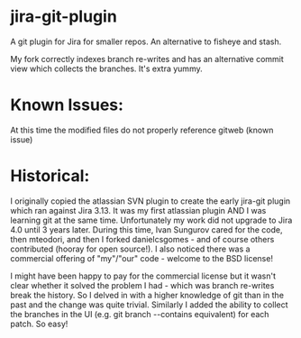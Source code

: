 jira-git-plugin
===============

A git plugin for Jira for smaller repos.  An alternative to fisheye and stash.

My fork correctly indexes branch re-writes and has an alternative commit view which collects the branches.  It's extra yummy.


Known Issues:
=============

At this time the modified files do not properly reference gitweb (known issue)

Historical:
===========

I originally copied the atlassian SVN plugin to create the early jira-git plugin which ran against Jira 3.13.  It was my first atlassian plugin AND I was learning git at the same time.  Unfortunately my work did not upgrade to Jira 4.0 until 3 years later.  During this time, Ivan Sungurov cared for the code, then mteodori, and then I forked danielcsgomes - and of course others contributed (hooray for open source!).  I also noticed there was a commercial offering of "my"/"our" code - welcome to the BSD license!

I might have been happy to pay for the commercial license but it wasn't clear whether it solved the problem I had - which was branch re-writes break the history.  So I delved in with a higher knowledge of git than in the past and the change was quite trivial.  Similarly I added the ability to collect the branches in the UI (e.g. git branch --contains equivalent) for each patch.  So easy!
